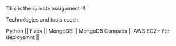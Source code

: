 This is the quixote assignment !!!


Technologies and tools used :

Python || 
Flask ||
MongoDB ||
MongoDB Compass ||
AWS EC2 - For deployemnt ||

